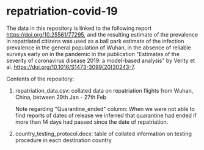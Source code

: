 # repatriation-covid-19

The data in this repository is linked to the following report https://doi.org/10.25561/77295, and the resulting estimate of the prevalence in repatriated citizens was used as a ball park estimate of the infection prevalence in the general population of Wuhan, in the absence of reliable surveys early on in the pandemic in the publication "Estimates of the severity of coronavirus disease 2019: a model-based analysis" by Verity et al. https://doi.org/10.1016/S1473-3099(20)30243-7.

Contents of the repository:

1. repatriation_data.csv: collated data on repatriation flights from Wuhan, China, between 29th Jan - 27th Feb

    Note regarding "Quarantine_ended" column: When we were not able to find reports of dates of release we inferred that quarantine had ended if more than 14 days had passed since     the date of repatriation.

2. country_testing_protocol.docx: table of collated information on testing procedure in each destination country


